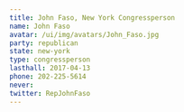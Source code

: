 ```yaml
---
title: John Faso, New York Congressperson
name: John Faso
avatar: /ui/img/avatars/John_Faso.jpg
party: republican
state: new-york
type: congressperson
lasthall: 2017-04-13
phone: 202-225-5614
never:
twitter: RepJohnFaso
---
```


